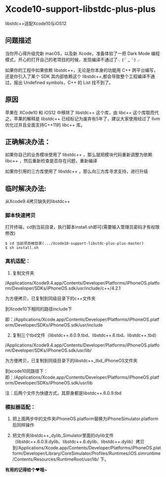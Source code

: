 # Xcode10-support-libstdc-plus-plus
libstdc++适配Xcode10与iOS12

## 问题描述
当你开心得升级完新 macOS，以及新 Xcode，准备体验了一把 Dark Mode 编程模式，开心的打开自己的老项目的时候，发现编译不通过了╮(╯_╰)╭

如果你的工程中如果依赖 libstdc++，无论是你本身的功能用 C++ 跨平台编写，还是你引入了某个 SDK 其内部依赖这个 libstdc++,都会导致整个工程编译不通过，报出 Undefined symbols，C++ 的 List 找不到了。

## 原因
苹果在 XCode10 和 iOS12 中移除了 libstdc++ 这个库，由 libc++ 这个库取而代之，苹果的解释是 libstdc++ 已经标记为废弃有5年了，建议大家使用经过了 llvm 优化过并且全面支持C++11的 libc++ 库。

## 正确解决办法：

如果你自己的业务模块使用了 libstdc++ ，那么就把模块代码重新调整为依赖 libc++ ，然后重新检查是否存在问题，重新编译

如果你引用的三方库使用了 libstdc++ ，那么向三方库寻求支持，进行升级

## 临时解决办法:
从Xcode9.4拷贝缺失的libstdc++

### 脚本快速拷贝
打开终端，cd到当前目录，执行脚本install.sh即可(需要输入管理员密码才有权限修改)
```
$ cd 当前项目根目录(.../Xcode10-support-libstdc-plus-plus-master)
$ sh install.sh
```

### 真机适配：
1. 复制文件夹

/Applications/Xcode9.4.app/Contents/Developer/Platforms/iPhoneOS.platform/Developer/SDKs/iPhoneOS.sdk/usr/include/c++/4.2.1

为方便拷贝，已复制到同级目录下的c++文件夹

到Xcode10下相同的路径include下

即：/Applications/Xcode.app/Contents/Developer/Platforms/iPhoneOS.platform/Developer/SDKs/iPhoneOS.sdk/usr/include

2. 复制三个tbd文件（libstdc++.6.0.9.tbd、libstdc++.6.tbd、libstdc++.tbd）

/Applications/Xcode9.4.app/Contents/Developer/Platforms/iPhoneOS.platform/Developer/SDKs/iPhoneOS.sdk/usr/lib/

为方便拷贝，已复制到同级目录下的libstdc++_tbd_iPhoneOS文件夹

到xcode10同路径下：
即：/Applications/Xcode.app/Contents/Developer/Platforms/iPhoneOS.platform/Developer/SDKs/iPhoneOS.sdk/usr/lib

注：后两个文件为快捷方式，其原身都是libstdc++.6.0.9.tbd


### 模拟器适配： 
1. 把上面两步中的文件夹iPhoneOS.platform替换为iPhoneSimulator.platform后同样操作

2. 把文件夹libstdc++_dylib_Simulator里面的dylib文件（libstdc++.6.0.9.dylib、libstdc++.6.dylib、libstdc++.dylib）拷贝到/Applications/Xcode.app/Contents/Developer/Platforms/iPhoneOS.platform/Developer/Library/CoreSimulator/Profiles/Runtimes/iOS.simruntime/Contents/Resources/RuntimeRoot/usr/lib/ 下。

**有用的记得给个❤️哦~**
